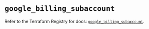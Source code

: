 # `google_billing_subaccount`

Refer to the Terraform Registry for docs: [`google_billing_subaccount`](https://registry.terraform.io/providers/hashicorp/google/5.23.0/docs/resources/billing_subaccount).
